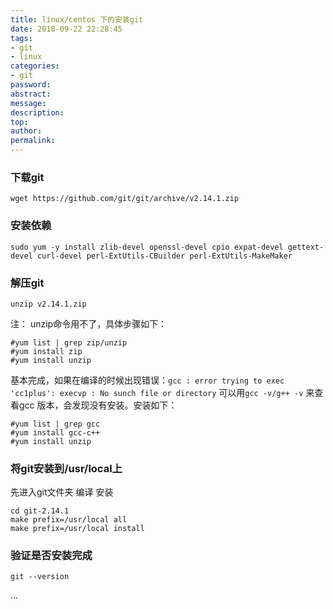 ```yaml
---
title: linux/centos 下的安装git
date: 2018-09-22 22:28:45
tags:
- git
- linux
categories:
- git
password:
abstract:
message:
description:
top:
author:
permalink:
---
```


### 下载git
```
wget https://github.com/git/git/archive/v2.14.1.zip
```
### 安装依赖
```
sudo yum -y install zlib-devel openssl-devel cpio expat-devel gettext-devel curl-devel perl-ExtUtils-CBuilder perl-ExtUtils-MakeMaker
```
### 解压git
```
unzip v2.14.1.zip
```
注：
unzip命令用不了，具体步骤如下：
```
#yum list | grep zip/unzip 
#yum install zip
#yum install unzip
```
基本完成，如果在编译的时候出现错误：`gcc : error trying to exec 'cc1plus': execvp : No sunch file or directory`
可以用`gcc -v/g++ -v` 来查看gcc 版本，会发现没有安装。安装如下：

```
#yum list | grep gcc
#yum install gcc-c++
#yum install unzip
```
### 将git安装到/usr/local上
先进入git文件夹
编译
安装
```
cd git-2.14.1
make prefix=/usr/local all
make prefix=/usr/local install
```
### 验证是否安装完成
```
git --version
```

...
